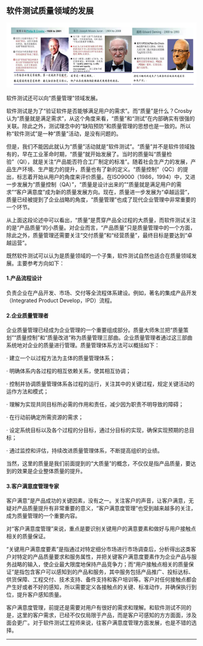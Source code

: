 ## 软件测试质量领域的发展

![](resFiles/r3/质量管理2.png)

软件测试还可以向“质量管理”领域发展。

软件测试是为了“验证软件是否能够满足用户的需求”。而“质量”是什么？Crosby 认为“质量就是满足需求”，从这个角度来看，“质量”和“测试”在内部确实有很强的关联。除此之外，测试理念中的“缺陷预防”和质量管理的思想也是一致的。所以称“软件测试”是一种“质量”活动，是没有问题的。

但是，我们不能因此就认为“质量”活动就是“软件测试”。“质量”并不是软件领域独有的，早在工业革命时期，“质量”就开始发展了。当时的质量叫“质量检验”（QI），就是关注“产品能否符合工厂制定的标准”。随着社会生产力的发展，产品生产环境、生产能力的提升，质量也有了新的定义。“质量控制”（QC）的提出，标志着开始从用户的角度来评价质量。在ISO9000（1986，1994）中，又进一步发展为“质量控制（QA）”，“质量是设计出来的”“质量就是满足用户的需求”“客户满意度”成为新的质量发展方向。现在，质量进一步发展为“卓越运营”，质量已经被提到了企业战略的角度，“质量管理”也成了现代企业管理中非常重要的一个环节。

从上面这段论述中可以看出，“质量”是贯穿产品全过程的大质量，而软件测试关注的是“产品质量”的小质量。对企业而言，“产品质量”只是质量管理中的一个方面，除此之外，质量管理还需要关注“交付质量”和“经营质量”，最终目标是要达到“卓越运营”。

既然软件测试可以认为是质量领域的一个子集，软件测试自然也适合在质量领域发展。主要参考方向如下：


#### 1.产品流程设计

负责企业在产品开发、市场、交付等全流程体系建设。例如，著名的集成产品开发（Integrated Product Develop，IPD）流程。

#### 2.企业质量管理者

企业质量管理已经成为企业管理的一个重要组成部分。质量大师朱兰把“质量策划”“质量控制”和“质量改进”称为质量管理三部曲。企业质量管理者通过这三部曲系统地对企业的质量进行管理。质量管理体系方法可以概括如下：

· 建立一个以过程方法为主体的质量管理体系；

· 明确体系内各过程的相互依赖关系，使其相互协调；

· 控制并协调质量管理体系各过程的运行，关注其中的关键过程，规定关键活动的运作方法和模式；

· 理解为实现共同目标所必需的作用和责任，减少因为职责不明导致的障碍；

· 在行动前确定所需资源的需求；

· 设定系统目标以及各个过程的分目标，通过分目标的实现，确保实现预期的总目标；

· 通过监控和评估，持续改进质量管理体系，不断提高组织的业绩。

当然，这里的质量是我们前面提到的“大质量”的概念，不仅仅是指产品质量，要达到的效果是企业整体质量的提升。

#### 3.客户满意度管理专家

客户满意”是产品成功的关键因素，没有之一。关注客户的声音，让客户满意，无疑对产品质量提升有非常重要的意义，“客户满意度管理”也受到越来越多的关注，成为质量管理的一个重要内容。

对“客户满意度管理”来说，重点是要识别关键用户的满意要素和做好与用户接触点相关的质量保证。

“关键用户满意度要素”是指通过对特定细分市场进行市场调查后，分析得出这类客户对特定的产品质量要求和服务属性，并把关键客户满意度要素作为企业产品与服务战略的输入，使企业最大限度地保持产品竞争力；而“用户接触点相关的质量保证”是指包含客户可以感知到的产品和服务，其中服务包括产品推广、投标达标、供货保障、工程交付、技术支持、备件支持和客户培训等。客户对任何接触点都会产生好或者不好的感知，所以需要定义各接触点的关键、标准动作，并确保执行到位，提升客户感知质量。

客户满意度管理，前提还是需要对用户有很好的需求和理解。和软件测试不同的是，这里的客户需求，已经不仅仅局限于产品，而是客户可感知的方方面面，涉及面会更广。对于软件测试工程师来说，往客户满意度管理方面发展，也是不错的选择。

* * *

